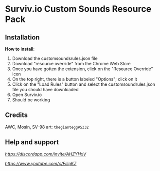 # Surviv.io Custom Sounds Resource Pack

## Installation
**How to install:**

1. Download the customsoundsrules.json file
3. Download "resource override" from the Chrome Web Store
4. Once you have gotten the extension, click on the "Resource Override" icon 
5. On the top right, there is a button labeled "Options"; click on it 
6. Click on the "Load Rules" button and select the customsoundrules.json file you should have downloaded
7. Open Surviv.io
8. Should be working

## Credits

AWC, Mosin, SV-98 art: `thegiantegg#5332`

## Help and support
*https://discordapp.com/invite/AHZYHxV*

*https://www.youtube.com/c/FilipKZ*
